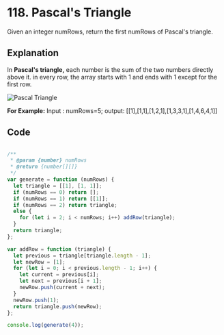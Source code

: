 # 118. Pascal's Triangle 

Given an integer numRows, return the first numRows of Pascal's triangle.

## Explanation
In **Pascal's triangle,** each number is the sum of the two numbers directly above it.
in every row, the array starts with 1 and ends with 1 except for the first row.

![Pascal Triangle]( "../images/pascalTriangle.jpg")

**For Example:**
Input : numRows=5;
output: [[1],[1,1],[1,2,1],[1,3,3,1],[1,4,6,4,1]]

## Code
``` javascript

/**
 * @param {number} numRows
 * @return {number[][]}
 */
var generate = function (numRows) {
  let triangle = [[1], [1, 1]];
  if (numRows == 0) return [];
  if (numRows == 1) return [[1]];
  if (numRows == 2) return triangle;
  else {
    for (let i = 2; i < numRows; i++) addRow(triangle);
  }
  return triangle;
};

var addRow = function (triangle) {
  let previous = triangle[triangle.length - 1];
  let newRow = [1];
  for (let i = 0; i < previous.length - 1; i++) {
    let current = previous[i];
    let next = previous[i + 1];
    newRow.push(current + next);
  }
  newRow.push(1);
  return triangle.push(newRow);
};

console.log(generate(4));

```